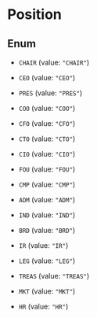 

# Position

## Enum


* `CHAIR` (value: `"CHAIR"`)

* `CEO` (value: `"CEO"`)

* `PRES` (value: `"PRES"`)

* `COO` (value: `"COO"`)

* `CFO` (value: `"CFO"`)

* `CTO` (value: `"CTO"`)

* `CIO` (value: `"CIO"`)

* `FOU` (value: `"FOU"`)

* `CMP` (value: `"CMP"`)

* `ADM` (value: `"ADM"`)

* `IND` (value: `"IND"`)

* `BRD` (value: `"BRD"`)

* `IR` (value: `"IR"`)

* `LEG` (value: `"LEG"`)

* `TREAS` (value: `"TREAS"`)

* `MKT` (value: `"MKT"`)

* `HR` (value: `"HR"`)



